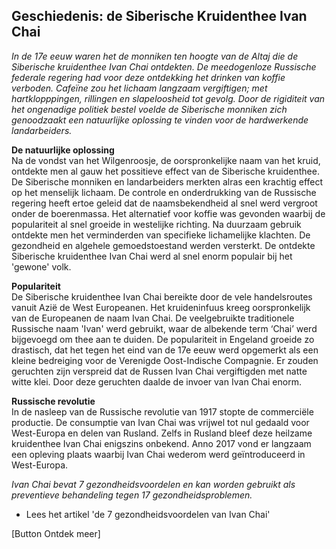 ## Geschiedenis: de Siberische Kruidenthee Ivan Chai 

_In de 17e eeuw waren het de monniken ten hoogte van de Altaj die de Siberische kruidenthee Ivan Chai ontdekten. De meedogenloze Russische federale regering had voor deze ontdekking het drinken van koffie verboden. Cafeïne zou het lichaam langzaam vergiftigen; met hartklopppingen, rillingen en slapeloosheid tot gevolg. Door de rigiditeit van het ongenadige politiek bestel voelde de Siberische monniken zich genoodzaakt een natuurlijke oplossing te vinden voor de hardwerkende landarbeiders._

**De natuurlijke oplossing** <br>
Na de vondst van het Wilgenroosje, de oorspronkelijke naam van het kruid, ontdekte men al gauw het possitieve effect van de Siberische kruidenthee. De Siberische monniken en landarbeiders merkten alras een krachtig effect op het menselijk lichaam. De controle en onderdrukking van de Russische regering heeft ertoe geleid dat de naamsbekendheid al snel werd vergroot onder de boerenmassa. Het alternatief voor koffie was gevonden waarbij de populariteit al snel groeide in westelijke richting. Na duurzaam gebruik ontdekte men het verminderden van specifieke lichamelijke klachten. De gezondheid en algehele gemoedstoestand werden versterkt. De ontdekte Siberische kruidenthee Ivan Chai werd al snel enorm populair bij het 'gewone' volk. 

**Populariteit** <br>
De Siberische kruidenthee Ivan Chai bereikte door de vele handelsroutes vanuit Azië de West Europeanen. Het kruideninfuus kreeg oorspronkelijk van de Europeanen de naam Ivan Chai. De veelgebruikte traditionele Russische naam 'Ivan' werd gebruikt, waar de albekende term ‘Chai’ werd bijgevoegd om thee aan te duiden. De populariteit in Engeland groeide zo drastisch, dat het tegen het eind van de 17e eeuw werd opgemerkt als een kleine bedreiging voor de Verenigde Oost-Indische Compagnie. Er zouden geruchten zijn verspreid dat de Russen Ivan Chai vergiftigden met natte witte klei. Door deze geruchten daalde de invoer van Ivan Chai enorm. 

**Russische revolutie** <br>
In de nasleep van de Russische revolutie van 1917 stopte de commerciële productie. De consumptie van Ivan Chai was vrijwel tot nul gedaald voor West-Europa en delen van Rusland. Zelfs in Rusland bleef deze heilzame kruidenthee Ivan Chai enigszins onbekend. Anno 2017 vond er langzaam een opleving plaats waarbij Ivan Chai wederom werd geïntroduceerd in West-Europa. 

_Ivan Chai bevat 7 gezondheidsvoordelen en kan worden gebruikt als preventieve behandeling tegen 17 gezondheidsproblemen._

* Lees het artikel 'de 7 gezondheidsvoordelen van Ivan Chai'

[Button Ontdek meer] 

